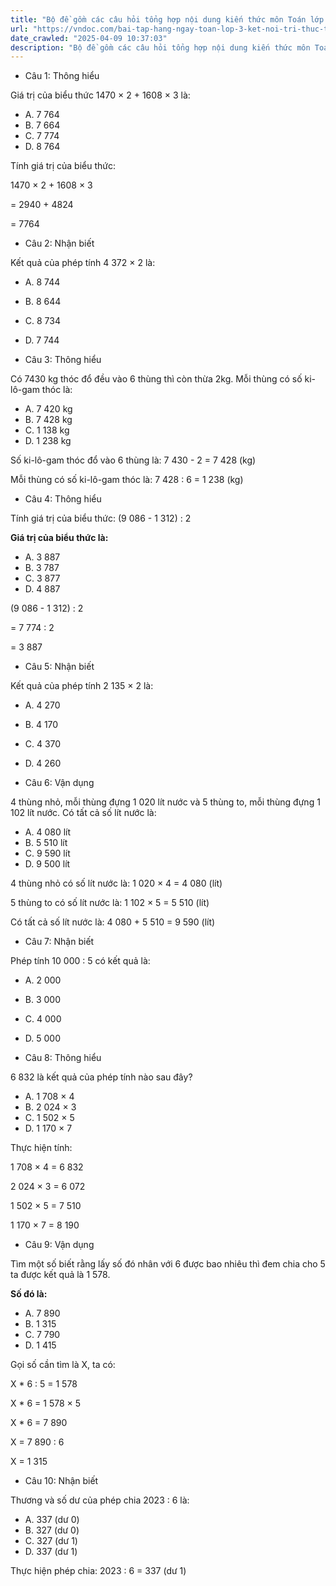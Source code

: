 ```yaml
---
title: "Bộ đề gồm các câu hỏi tổng hợp nội dung kiến thức môn Toán lớp 3 đã học ở Tuần 25 trong chương trình Toán lớp 3 Tập 2 Kết nối tri thức, giúp các em ôn tập và luyện giải các dạng bài tập Toán lớp 3. Mời các em cùng luyện tập."
url: "https://vndoc.com/bai-tap-hang-ngay-toan-lop-3-ket-noi-tri-thuc-tuan-25-thu-5-338258"
date_crawled: "2025-04-09 10:37:03"
description: "Bộ đề gồm các câu hỏi tổng hợp nội dung kiến thức môn Toán lớp 3 đã học ở Tuần 25 trong chương trình Toán lớp 3 Tập 2 Kết nối tri thức, giúp các em ôn tập và luyện giải các dạng bài tập Toán lớp 3. Mời các em cùng luyện tập."
---
```


* Câu 1:  Thông hiểu

Giá trị của biểu thức 1470 × 2 + 1608 × 3 là:

  * A. 7 764 
  * B. 7 664 
  * C. 7 774 
  * D. 8 764 



Tính giá trị của biểu thức:

1470 × 2 + 1608 × 3

= 2940 + 4824

= 7764

* Câu 2:  Nhận biết

Kết quả của phép tính 4 372 × 2 là:

  * A. 8 744 
  * B. 8 644 
  * C. 8 734 
  * D. 7 744 



* Câu 3:  Thông hiểu

Có 7430 kg thóc đổ đều vào 6 thùng thì còn thừa 2kg. Mỗi thùng có số ki-lô-gam thóc là:

  * A. 7 420 kg 
  * B. 7 428 kg 
  * C. 1 138 kg 
  * D. 1 238 kg 



Số ki-lô-gam thóc đổ vào 6 thùng là: 7 430 - 2 = 7 428 (kg)

Mỗi thùng có số ki-lô-gam thóc là: 7 428 : 6 = 1 238 (kg)

* Câu 4:  Thông hiểu

Tính giá trị của biểu thức: (9 086 - 1 312) : 2

**Giá trị của biểu thức là:**

  * A. 3 887 
  * B. 3 787 
  * C. 3 877 
  * D. 4 887 



(9 086 - 1 312) : 2

= 7 774 : 2

= 3 887

* Câu 5:  Nhận biết

Kết quả của phép tính 2 135 × 2 là:

  * A. 4 270 
  * B. 4 170 
  * C. 4 370 
  * D. 4 260 



* Câu 6:  Vận dụng

4 thùng nhỏ, mỗi thùng đựng 1 020 lít nước và 5 thùng to, mỗi thùng đựng 1 102 lít nước. Có tất cả số lít nước là:

  * A. 4 080 lít 
  * B. 5 510 lít 
  * C. 9 590 lít 
  * D. 9 500 lít 



4 thùng nhỏ có số lít nước là: 1 020 × 4 = 4 080 (lít)

5 thùng to có số lít nước là: 1 102 × 5 = 5 510 (lít)

Có tất cả số lít nước là: 4 080 + 5 510 = 9 590 (lít)

* Câu 7:  Nhận biết

Phép tính 10 000 : 5 có kết quả là:

  * A. 2 000 
  * B. 3 000 
  * C. 4 000 
  * D. 5 000 



* Câu 8:  Thông hiểu

6 832 là kết quả của phép tính nào sau đây?

  * A. 1 708 × 4 
  * B. 2 024 × 3 
  * C. 1 502 × 5 
  * D. 1 170 × 7 



Thực hiện tính:

1 708 × 4 = 6 832

2 024 × 3 = 6 072

1 502 × 5 = 7 510

1 170 × 7 = 8 190

* Câu 9:  Vận dụng

Tìm một số biết rằng lấy số đó nhân với 6 được bao nhiêu thì đem chia cho 5 ta được kết quả là 1 578.

**Số đó là:**

  * A. 7 890 
  * B. 1 315 
  * C. 7 790 
  * D. 1 415 



Gọi số cần tìm là X, ta có:

X * 6 : 5 = 1 578

X * 6 = 1 578 × 5

X * 6 = 7 890

X = 7 890 : 6

X = 1 315

* Câu 10:  Nhận biết

Thương và số dư của phép chia 2023 : 6 là:

  * A. 337 (dư 0) 
  * B. 327 (dư 0) 
  * C. 327 (dư 1) 
  * D. 337 (dư 1) 



Thực hiện phép chia: 2023 : 6 = 337 (dư 1)
